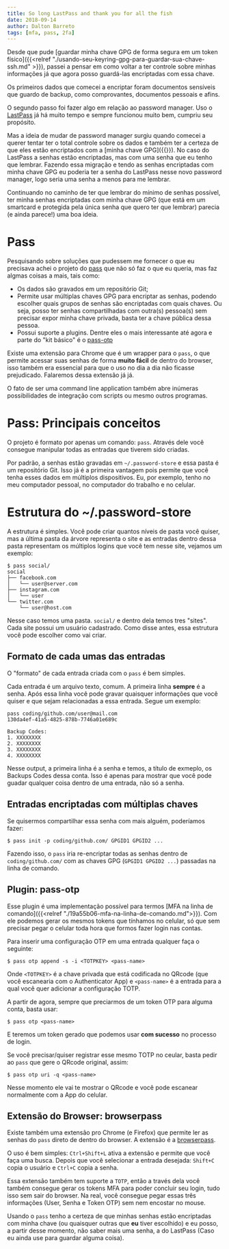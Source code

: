 ```yaml
---
title: So long LastPass and thank you for all the fish
date: 2018-09-14
author: Dalton Barreto
tags: [mfa, pass, 2fa]
---
```


Desde que pude [guardar minha chave GPG de forma segura em um token físico]({{<relref "./usando-seu-keyring-gpg-para-guardar-sua-chave-ssh.md" >}}), passei a pensar em como voltar a ter controle sobre minhas informações já que agora posso guardá-las encriptadas com essa chave.

Os primeiros dados que comecei a encriptar foram documentos sensíveis que guardo de backup, como comprovantes, documentos pessoais e afins.

O segundo passo foi fazer algo em relação ao password manager. Uso o [LastPass](https://lastpass.com) já há muito tempo e sempre funcionou muito bem, cumpriu seu propósito.

Mas a ideia de mudar de password manager surgiu quando comecei a querer tentar ter o total controle sobre os dados e também ter a certeza de que eles estão encriptados com a [minha chave GPG]({{<relref path="/gpg">}}). No caso do LastPass a senhas estão encriptadas, mas com uma senha que eu tenho que lembrar. Fazendo essa migração e tendo as senhas encriptadas com minha chave GPG eu poderia ter a senha do LastPass nesse novo password manager, logo seria uma senha a menos para me lembrar.

Continuando no caminho de ter que lembrar do mínimo de senhas possível, ter minha senhas encriptadas com minha chave GPG (que está em um smartcard e protegida pela única senha que quero ter que lembrar) parecia (e ainda parece!) uma boa ideia.

# Pass

Pesquisando sobre soluções que pudessem me fornecer o que eu precisava achei o projeto do [pass](https://passwordstore.org) que não só faz o que eu queria, mas faz algmas coisas a mais, tais como:

* Os dados são gravados em um repositório Git;
* Permite usar múltiplas chaves GPG para encriptar as senhas, podendo escolher quais grupos de senhas são encriptadas com quais chaves. Ou seja, posso ter senhas compartilhadas com outra(s) pessoa(s) sem precisar expor minha chave privada, basta ter a chave pública dessa pessoa.
* Possui suporte a plugins. Dentre eles o mais interessante até agora e parte do "kit básico" é o [pass-otp](https://github.com/tadfisher/pass-otp#readme)

Existe uma extensão para Chrome que é um wrapper para o `pass`, o que permite acessar suas senhas de forma **muito fácil** de dentro do browser, isso também era essencial para que o uso no dia a dia não ficasse prejudicado. Falaremos dessa extensão já já.

O fato de ser uma command line application também abre inúmeras possibilidades de integração com scripts ou mesmo outros programas.

# Pass: Principais conceitos

O projeto é formato por apenas um comando: `pass`. Através dele você consegue manipular todas as entradas que tiverem sido criadas.

Por padrão, a senhas estão gravadas em `~/.password-store` e essa pasta é um repositório Git. Isso já é a primeira vantagem pois permite que você tenha esses dados em múltiplos dispositivos. Eu, por exemplo, tenho no meu computador pessoal, no computador do trabalho e no celular.

# Estrutura do ~/.password-store

A estrutura é simples. Você pode criar quantos níveis de pasta você quiser, mas a última pasta da árvore representa o site e as entradas dentro dessa pasta representam os múltiplos logins que você tem nesse site, vejamos um exemplo:

```
$ pass social/
social
├── facebook.com
│   └── user@server.com
├── instagram.com
│   └── user
└── twitter.com
    └── user@host.com
```

Nesse caso temos uma pasta. `social/` e dentro dela temos tres "sites". Cada site possui um usuário cadastrado. Como disse antes, essa estrutura você pode escolher como vai criar.

## Formato de cada umas das entradas

O "formato" de cada entrada criada com o `pass` é bem simples.

Cada entrada é um arquivo texto, comum. A primeira linha **sempre** é a senha. Após essa linha você pode gravar quaisquer informações que você quiser e que sejam relacionadas a essa entrada. Segue um exemplo:

```
pass coding/github.com/user@mail.com
130da4ef-41a5-4825-878b-7746a01e689c

Backup Codes:
1. XXXXXXXX
2. XXXXXXXX
3. XXXXXXXX
4. XXXXXXXX
```

Nesse output, a primeira linha é a senha e temos, a título de exmeplo, os Backups Codes dessa conta. Isso é apenas para mostrar que você pode guadar qualquer coisa dentro de uma entrada, não só a senha.

## Entradas encriptadas com múltiplas chaves

Se quisermos compartilhar essa senha com mais alguém, poderíamos fazer:

```
$ pass init -p coding/github.com/ GPGID1 GPGID2 ...
```

Fazendo isso, o `pass` iria re-encriptar todas as senhas dentro de `coding/github.com/` com as chaves GPG (`GPGID1 GPGID2 ...`) passadas na linha de comando.


## Plugin: pass-otp

Esse plugin é uma implementação possível para termos [MFA na linha de comando]({{<relref "./19a55b06-mfa-na-linha-de-comando.md">}}). Com ele podemos gerar os mesmos tokens que tínhamos no celular, só que sem precisar pegar o celular toda hora que formos fazer login nas contas.

Para inserir uma configuração OTP em uma entrada qualquer faça o seguinte:

```
$ pass otp append -s -i <TOTPKEY> <pass-name>
```

Onde `<TOTPKEY>` é a chave privada que está codificada no QRcode (que você escanearia com o Authenticator App) e `<pass-name>` é a entrada para a qual você quer adicionar a configuração TOTP.

A partir de agora, sempre que preciarmos de um token OTP para alguma conta, basta usar:

```
$ pass otp <pass-name>
```

E teremos um token gerado que podemos usar **com sucesso** no processo de login.

Se você precisar/quiser registrar esse mesmo TOTP no ceular, basta pedir ao `pass` que gere o QRcode original, assim:

```
$ pass otp uri -q <pass-name>
```

Nesse momento ele vai te mostrar o QRcode e você pode escanear normalmente com a App do celular.

## Extensão do Browser: browserpass

Existe também uma extensão pro Chrome (e Firefox) que permite ler as senhas do `pass` direto de dentro do browser. A extensão é a [browserpass](https://github.com/browserpass/browserpass).

O uso é bem simples: `Ctrl+Shift+L` ativa a extensão e permite que você faça uma busca. Depois que você selecionar a entrada desejada: `Shift+C` copia o usuário e `Ctrl+C` copia a senha.

Essa extensão também tem suporte a `TOTP`, então a través dela você também consegue gerar os tokens MFA para poder concluir seu login, tudo isso sem sair do browser. Na real, você consegue pegar essas três informações (User, Senha e Token OTP) sem nem encostar no mouse.


Usando o `pass` tenho a certeza de que minhas senhas estão encriptadas com minha chave (ou quaisquer outras que **eu** tiver escolhido) e eu posso, a partir desse momento, não saber mais uma senha, a do LastPass (Caso eu ainda use para guardar alguma coisa).
